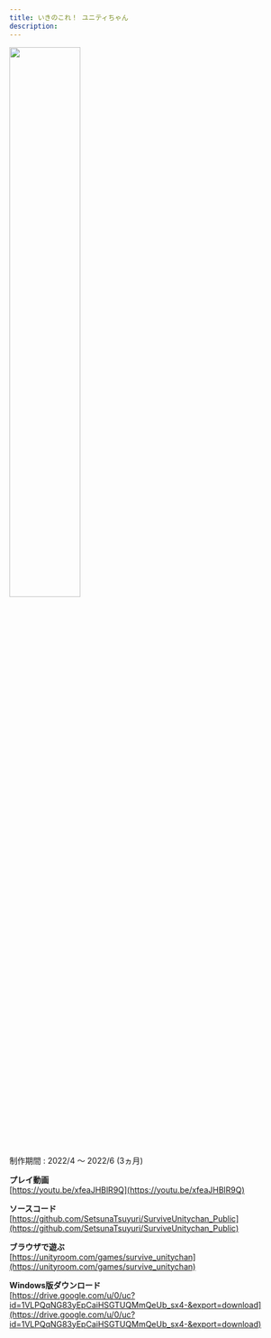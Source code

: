 ```yaml
---
title: いきのこれ！ ユニティちゃん
description: 
---
```


<img src="images/survive_unitychan.jpg" width="50%">

制作期間 : 2022/4 ～ 2022/6 (3ヵ月)

**プレイ動画**  
[https://youtu.be/xfeaJHBlR9Q](https://youtu.be/xfeaJHBlR9Q)

**ソースコード**  
[https://github.com/SetsunaTsuyuri/SurviveUnitychan_Public](https://github.com/SetsunaTsuyuri/SurviveUnitychan_Public)

**ブラウザで遊ぶ**  
[https://unityroom.com/games/survive_unitychan](https://unityroom.com/games/survive_unitychan)

**Windows版ダウンロード**  
[https://drive.google.com/u/0/uc?id=1VLPQqNG83yEpCaiHSGTUQMmQeUb_sx4-&export=download](https://drive.google.com/u/0/uc?id=1VLPQqNG83yEpCaiHSGTUQMmQeUb_sx4-&export=download)